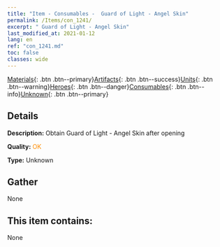 ```yaml
---
title: "Item - Consumables -  Guard of Light - Angel Skin"
permalink: /Items/con_1241/
excerpt: " Guard of Light - Angel Skin"
last_modified_at: 2021-01-12
lang: en
ref: "con_1241.md"
toc: false
classes: wide
---
```

 [Materials](/Items/){: .btn .btn--primary}[Artifacts](/Items/Artifacts/){: .btn .btn--success}[Units](/Items/Units/){: .btn .btn--warning}[Heroes](/Items/Heroes/){: .btn .btn--danger}[Consumables](/Items/Consumables/){: .btn .btn--info}[Unknown](/Items/Unknown/){: .btn .btn--primary}

## Details
 **Description:** Obtain Guard of Light - Angel Skin after opening

 **Quality:** <span style="color: #FF8C00">OK</span>

 **Type:** Unknown

## Gather

  None

## This item contains:

  None

